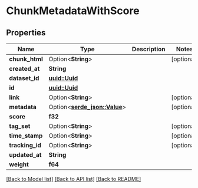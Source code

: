 # ChunkMetadataWithScore

## Properties

Name | Type | Description | Notes
------------ | ------------- | ------------- | -------------
**chunk_html** | Option<**String**> |  | [optional]
**created_at** | **String** |  | 
**dataset_id** | [**uuid::Uuid**](uuid::Uuid.md) |  | 
**id** | [**uuid::Uuid**](uuid::Uuid.md) |  | 
**link** | Option<**String**> |  | [optional]
**metadata** | Option<[**serde_json::Value**](.md)> |  | [optional]
**score** | **f32** |  | 
**tag_set** | Option<**String**> |  | [optional]
**time_stamp** | Option<**String**> |  | [optional]
**tracking_id** | Option<**String**> |  | [optional]
**updated_at** | **String** |  | 
**weight** | **f64** |  | 

[[Back to Model list]](../README.md#documentation-for-models) [[Back to API list]](../README.md#documentation-for-api-endpoints) [[Back to README]](../README.md)


